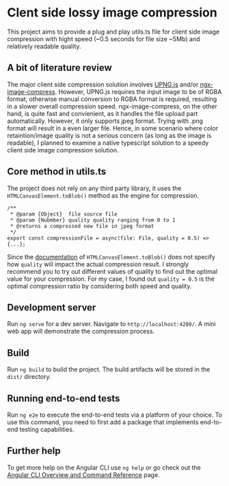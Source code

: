 # Clent side lossy image compression

This project aims to provide a plug and play utils.ts file for client side image compression with hight speed (~0.5 seconds for file size ~5Mb) and relatively readable quality.

## A bit of literature review
The major client side compression solution involves [UPNG.js](https://github.com/photopea/UPNG.js) and/or [ngx-image-compress](https://www.npmjs.com/package/ngx-image-compress). However, UPNG.js requires the input image to be of RGBA format, otherwise manual conversion to RGBA format is required, resulting in a slower overall compression speed. ngx-image-compress, on the other hand, is quite fast and convienient, as it handles the file upload part automatically. However, it only supports jpeg format. Trying with .png format will result in a even larger file. Hence, in some scenario where color retaintion/image quality is not a serious concern (as long as the image is readable), I planned to examine a native typescript solution to a speedy client side image compression solution. 

## Core method in utils.ts
The project does not rely on any third party library, it uses the `HTMLCanvasElement.toBlob()` method as the engine for compression. 
```
/**
 * @param {Object}  file source file
 * @param {Nubmber} quality quality ranging from 0 to 1
 * @returns a compressed new file in jpeg format
 */
export const compressionFile = async(file: File, quality = 0.5) => {...};
```
Since the [documentation](https://developer.mozilla.org/en-US/docs/Web/API/HTMLCanvasElement/toBlob) of `HTMLCanvasElement.toBlob()` does not specify how `quality` will impact the actual compression result. I strongly recommend you to try out different values of quality to find out the optimal value for your compression. For my case, I found out `quality = 0.5` is the optimal compression ratio by considering both speed and quality. 

## Development server

Run `ng serve` for a dev server. Navigate to `http://localhost:4200/`. A mini web app will demonstrate the compression process.

## Build

Run `ng build` to build the project. The build artifacts will be stored in the `dist/` directory.

## Running end-to-end tests

Run `ng e2e` to execute the end-to-end tests via a platform of your choice. To use this command, you need to first add a package that implements end-to-end testing capabilities.

## Further help

To get more help on the Angular CLI use `ng help` or go check out the [Angular CLI Overview and Command Reference](https://angular.io/cli) page.
